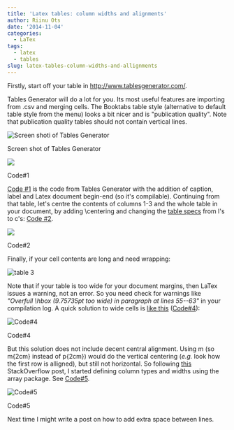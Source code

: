 ```yaml
---
title: 'Latex tables: column widths and alignments'
author: Riinu Ots
date: '2014-11-04'
categories:
  - LaTex
tags:
  - latex
  - tables
slug: latex-tables-column-widths-and-allignments
---
```


Firstly, start off your table in <http://www.tablesgenerator.com/>.

Tables Generator will do a lot for you. Its most useful features are importing from .csv and merging cells. The Booktabs table style (alternative to default table style from the menu) looks a bit nicer and is "publication quality". Note that publication quality tables should not contain vertical lines.

![Screen shoti of Tables Generator](http://riinudata.files.wordpress.com/2014/09/tablesgenerator1.png)

<p class="caption">Screen shot of Tables Generator</p>

![](https://riinudata.files.wordpress.com/2014/11/table-1.png)

<p class="caption">Code#1</p>

[Code #1](http://pastebin.com/FS2QLSDF) is the code from Tables Generator with the addition of caption, label and Latex document begin-end (so it's compilable). Continuing from that table, let's centre the contents of columns 1-3 and the whole table in your document, by adding \centering and changing the [table specs](http://en.wikibooks.org/wiki/LaTeX/Tables#The_tabular_environment) from l's to c's: [Code #2](http://pastebin.com/bxLpsydd).

![](https://riinudata.files.wordpress.com/2014/11/table-21.png)

<p class="caption">Code#2</p>

Finally, if your cell contents are long and need wrapping:

![table 3](https://riinudata.files.wordpress.com/2014/11/table-3.png)

 Note that if your table is too wide for your document margins, then LaTex issues a warning, not an error. So you need check for warnings like _"Overfull \hbox (9.75735pt too wide) in paragraph at lines 55--63"_ in your compilation log. A quick solution to wide cells is [like this](http://stackoverflow.com/questions/790932/how-to-wrap-text-in-latex-tables) ([Code#4](http://pastebin.com/GMXj4dap)):

![Code#4](https://riinudata.files.wordpress.com/2014/11/table-4.png)

<p class="caption">Code#4</p>

But this solution does not include decent central alignment. Using m (so m{2cm} instead of p{2cm}) would do the vertical centering (_e.g._ look how the first row is alligned), but still not horizontal. So following [this ](http://tex.stackexchange.com/questions/12703/how-to-create-fixed-width-table-columns-with-text-raggedright-centered-raggedlef)StackOverflow post, I started defining column types and widths using the array package. See [Code#5](http://pastebin.com/EWsvVfqH).

![Code#5](https://riinudata.files.wordpress.com/2014/11/table-5.png)

<p class="caption">Code#5</p>

Next time I might write a post on how to add extra space between lines.
